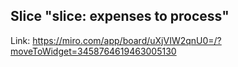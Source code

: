 ## Slice "slice: expenses to process"

Link: https://miro.com/app/board/uXjVIW2qnU0=/?moveToWidget=3458764619463005130